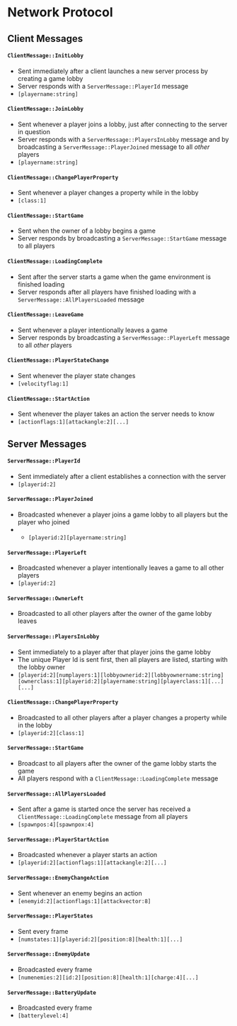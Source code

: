 # Network Protocol

## Client Messages

#### `ClientMessage::InitLobby`
* Sent immediately after a client launches a new server process by creating a game lobby
* Server responds with a `ServerMessage::PlayerId` message
* `[playername:string]`

#### `ClientMessage::JoinLobby`
* Sent whenever a player joins a lobby, just after connecting to the server in question
* Server responds with a `ServerMessage::PlayersInLobby` message and by broadcasting a `ServerMessage::PlayerJoined` message to all _other_ players
* `[playername:string]`

#### `ClientMessage::ChangePlayerProperty`
* Sent whenever a player changes a property while in the lobby
* `[class:1]`

#### `ClientMessage::StartGame`
* Sent when the owner of a lobby begins a game
* Server responds by broadcasting a `ServerMessage::StartGame` message to all players

#### `ClientMessage::LoadingComplete`
* Sent after the server starts a game when the game environment is finished loading
* Server responds after all players have finished loading with a `ServerMessage::AllPlayersLoaded` message

#### `ClientMessage::LeaveGame`
* Sent whenever a player intentionally leaves a game
* Server responds by broadcasting a `ServerMessage::PlayerLeft` message to all _other_ players

#### `ClientMessage::PlayerStateChange`
* Sent whenever the player state changes
* `[velocityflag:1]`

#### `ClientMessage::StartAction`
* Sent whenever the player takes an action the server needs to know
* `[actionflags:1][attackangle:2][...]`

## Server Messages

#### `ServerMessage::PlayerId`
* Sent immediately after a client establishes a connection with the server
* `[playerid:2]`

#### `ServerMessage::PlayerJoined`
* Broadcasted whenever a player joins a game lobby to all players but the player who joined
* * `[playerid:2][playername:string]`

#### `ServerMessage::PlayerLeft`
* Broadcasted whenever a player intentionally leaves a game to all other players
* `[playerid:2]`

#### `ServerMessage::OwnerLeft`
* Broadcasted to all other players after the owner of the game lobby leaves

#### `ServerMessage::PlayersInLobby`
* Sent immediately to a player after that player joins the game lobby
* The unique Player Id is sent first, then all players are listed, starting with the lobby owner
* `[playerid:2][numplayers:1][lobbyownerid:2][lobbyownername:string][ownerclass:1][playerid:2][playername:string][playerclass:1][...][...]`

#### `ClientMessage::ChangePlayerProperty`
* Broadcasted to all other players after a player changes a property while in the lobby
* `[playerid:2][class:1]`

#### `ServerMessage::StartGame`
* Broadcast to all players after the owner of the game lobby starts the game
* All players respond with a `ClientMessage::LoadingComplete` message

#### `ServerMessage::AllPlayersLoaded`
* Sent after a game is started once the server has received a `ClientMessage::LoadingComplete` message from all players
* `[spawnpos:4][spawnpox:4]`

#### `ServerMessage::PlayerStartAction`
* Broadcasted whenever a player starts an action
* `[playerid:2][actionflags:1][attackangle:2][...]`

#### `ServerMessage::EnemyChangeAction`
* Sent whenever an enemy begins an action
* `[enemyid:2][actionflags:1][attackvector:8]`

#### `ServerMessage::PlayerStates`
* Sent every frame
* `[numstates:1][playerid:2][position:8][health:1][...]`

#### `ServerMessage::EnemyUpdate`
* Broadcasted every frame
* `[numenemies:2][id:2][position:8][health:1][charge:4][...]`

#### `ServerMessage::BatteryUpdate`
* Broadcasted every frame
* `[batterylevel:4]`
